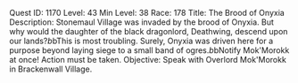 Quest ID: 1170
Level: 43
Min Level: 38
Race: 178
Title: The Brood of Onyxia
Description: Stonemaul Village was invaded by the brood of Onyxia. But why would the daughter of the black dragonlord, Deathwing, descend upon our lands?$b$bThis is most troubling. Surely, Onyxia was driven here for a purpose beyond laying siege to a small band of ogres.$b$bNotify Mok'Morokk at once! Action must be taken.
Objective: Speak with Overlord Mok'Morokk in Brackenwall Village.
